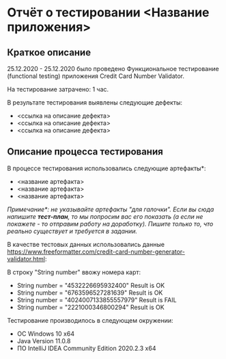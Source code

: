# Отчёт о тестировании <Название приложения>

## Краткое описание

25.12.2020 - 25.12.2020 было проведено Функциональное тестирование (functional testing) приложения Credit Card Number Validator.

На тестирование затрачено: 1 час.

В результате тестирования выявлены следующие дефекты:
* <ссылка на описание дефекта>
* <ссылка на описание дефекта>
* <ссылка на описание дефекта>

## Описание процесса тестирования

В процессе тестирования использовались следующие артефакты*:
* <название артефакта>
* <название артефакта>
* <название артефакта>

*Примечание\*: не указывайте артефакты "для галочки". Если вы сюда напишите **тест-план**, то мы попросим вас его показать (а если не покажете - то отправим работу на доработку). Пишите только то, что реально существует и требуется в задании.*

В качестве тестовых данных использовались данные <https://www.freeformatter.com/credit-card-number-generator-validator.html>:

В строку "String number" ввожу номера карт:
* String number = "4532226695932400" Result is OK
* String number = "6763596527281639" Result is OK
* String number = "4024007133855557979" Result is FAIL
* String number = "2221000346800294" Result is OK

Тестирование производилось в следующем окружении:
* ОС Windows 10 x64
* Java Version 11.0.8
* ПО IntelliJ IDEA Community Edition 2020.2.3 x64
